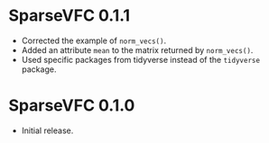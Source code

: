 # SparseVFC 0.1.1

- Corrected the example of `norm_vecs()`.
- Added an attribute `mean` to the matrix returned by `norm_vecs()`.
- Used specific packages from tidyverse instead of the `tidyverse` package.

# SparseVFC 0.1.0

- Initial release.
